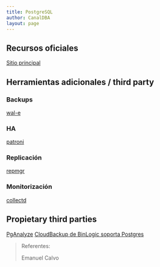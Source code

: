 ```yaml
---
title: PostgreSQL
author: CanalDBA
layout: page
---
```


## Recursos oficiales

[Sitio principal](www.postgresql.org)


## Herramientas adicionales / third party

### Backups

[wal-e](https://github.com/wal-e/wal-e)

### HA

[patroni](https://github.com/zalando/patroni)

### Replicación

[repmgr](https://github.com/2ndQuadrant/repmgr)

### Monitorización

[collectd](https://collectd.org/wiki/index.php/Plugin:PostgreSQL)


## Propietary third parties

[PgAnalyze](https://pganalyze.com/)
[CloudBackup de BinLogic soporta Postgres](https://www.binlogic.io/#features)



[comment]: <> (Quienes editen, agreguensé en la lista)

> Referentes:
>
> Emanuel Calvo
